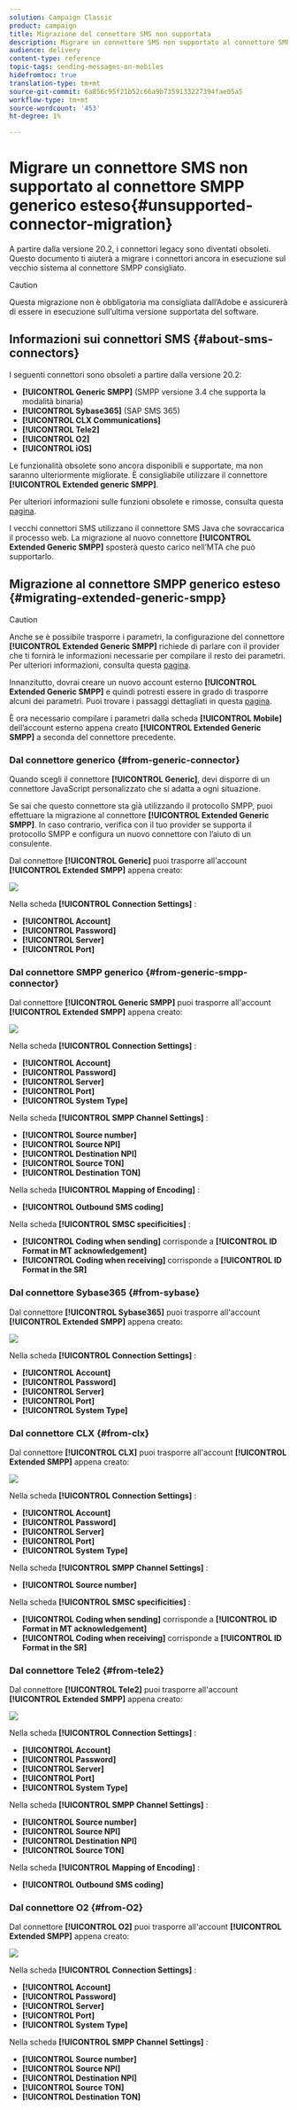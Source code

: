 ```yaml
---
solution: Campaign Classic
product: campaign
title: Migrazione del connettore SMS non supportata
description: Migrare un connettore SMS non supportato al connettore SMPP generico esteso
audience: delivery
content-type: reference
topic-tags: sending-messages-on-mobiles
hidefromtoc: true
translation-type: tm+mt
source-git-commit: 6a856c95f21b52c66a9b7359133227394fae05a5
workflow-type: tm+mt
source-wordcount: '453'
ht-degree: 1%

---
```



# Migrare un connettore SMS non supportato al connettore SMPP generico esteso{#unsupported-connector-migration}

A partire dalla versione 20.2, i connettori legacy sono diventati obsoleti. Questo documento ti aiuterà a migrare i connettori ancora in esecuzione sul vecchio sistema al connettore SMPP consigliato.

>[!CAUTION]
>
>Questa migrazione non è obbligatoria ma consigliata dall’Adobe e assicurerà di essere in esecuzione sull’ultima versione supportata del software.

## Informazioni sui connettori SMS {#about-sms-connectors}

I seguenti connettori sono obsoleti a partire dalla versione 20.2:

* **[!UICONTROL Generic SMPP]** (SMPP versione 3.4 che supporta la modalità binaria)
* **[!UICONTROL Sybase365]** (SAP SMS 365)
* **[!UICONTROL CLX Communications]**
* **[!UICONTROL Tele2]**
* **[!UICONTROL O2]**
* **[!UICONTROL iOS]**

Le funzionalità obsolete sono ancora disponibili e supportate, ma non saranno ulteriormente migliorate. È consigliabile utilizzare il connettore **[!UICONTROL Extended generic SMPP]**.

Per ulteriori informazioni sulle funzioni obsolete e rimosse, consulta questa [pagina](../../rn/using/deprecated-features.md).

I vecchi connettori SMS utilizzano il connettore SMS Java che sovraccarica il processo web. La migrazione al nuovo connettore **[!UICONTROL Extended Generic SMPP]** sposterà questo carico nell’MTA che può supportarlo.

## Migrazione al connettore SMPP generico esteso {#migrating-extended-generic-smpp}

>[!CAUTION]
>
>Anche se è possibile trasporre i parametri, la configurazione del connettore **[!UICONTROL Extended Generic SMPP]** richiede di parlare con il provider che ti fornirà le informazioni necessarie per compilare il resto dei parametri. Per ulteriori informazioni, consulta questa [pagina](../../delivery/using/sms-protocol.md).

Innanzitutto, dovrai creare un nuovo account esterno **[!UICONTROL Extended Generic SMPP]** e quindi potresti essere in grado di trasporre alcuni dei parametri. Puoi trovare i passaggi dettagliati in questa [pagina](../../delivery/using/sms-set-up.md#creating-an-smpp-external-account).

È ora necessario compilare i parametri dalla scheda **[!UICONTROL Mobile]** dell’account esterno appena creato **[!UICONTROL Extended Generic SMPP]** a seconda del connettore precedente.

### Dal connettore generico {#from-generic-connector}

Quando scegli il connettore **[!UICONTROL Generic]**, devi disporre di un connettore JavaScript personalizzato che si adatta a ogni situazione.

Se sai che questo connettore sta già utilizzando il protocollo SMPP, puoi effettuare la migrazione al connettore **[!UICONTROL Extended Generic SMPP]**. In caso contrario, verifica con il tuo provider se supporta il protocollo SMPP e configura un nuovo connettore con l’aiuto di un consulente.

Dal connettore **[!UICONTROL Generic]** puoi trasporre all&#39;account **[!UICONTROL Extended SMPP]** appena creato:

![](assets/smpp_generic.png)

Nella scheda **[!UICONTROL Connection Settings]** :

* **[!UICONTROL Account]**
* **[!UICONTROL Password]**
* **[!UICONTROL Server]**
* **[!UICONTROL Port]**

### Dal connettore SMPP generico {#from-generic-smpp-connector}

Dal connettore **[!UICONTROL Generic SMPP]** puoi trasporre all&#39;account **[!UICONTROL Extended SMPP]** appena creato:

![](assets/smpp_generic_2.png)

Nella scheda **[!UICONTROL Connection Settings]** :

* **[!UICONTROL Account]**
* **[!UICONTROL Password]**
* **[!UICONTROL Server]**
* **[!UICONTROL Port]**
* **[!UICONTROL System Type]**

Nella scheda **[!UICONTROL SMPP Channel Settings]** :

* **[!UICONTROL Source number]**
* **[!UICONTROL Source NPI]**
* **[!UICONTROL Destination NPI]**
* **[!UICONTROL Source TON]**
* **[!UICONTROL Destination TON]**

Nella scheda **[!UICONTROL Mapping of Encoding]** :

* **[!UICONTROL Outbound SMS coding]**

Nella scheda **[!UICONTROL SMSC specificities]** :

* **[!UICONTROL Coding when sending]** corrisponde a  **[!UICONTROL ID Format in MT acknowledgement]**
* **[!UICONTROL Coding when receiving]** corrisponde a  **[!UICONTROL ID Format in the SR]**

### Dal connettore Sybase365 {#from-sybase}

Dal connettore **[!UICONTROL Sybase365]** puoi trasporre all&#39;account **[!UICONTROL Extended SMPP]** appena creato:

![](assets/smpp_3.png)

Nella scheda **[!UICONTROL Connection Settings]** :

* **[!UICONTROL Account]**
* **[!UICONTROL Password]**
* **[!UICONTROL Server]**
* **[!UICONTROL Port]**
* **[!UICONTROL System Type]**

### Dal connettore CLX {#from-clx}

Dal connettore **[!UICONTROL CLX]** puoi trasporre all&#39;account **[!UICONTROL Extended SMPP]** appena creato:

![](assets/smpp_4.png)

Nella scheda **[!UICONTROL Connection Settings]** :

* **[!UICONTROL Account]**
* **[!UICONTROL Password]**
* **[!UICONTROL Server]**
* **[!UICONTROL Port]**
* **[!UICONTROL System Type]**

Nella scheda **[!UICONTROL SMPP Channel Settings]** :

* **[!UICONTROL Source number]**

Nella scheda **[!UICONTROL SMSC specificities]** :

* **[!UICONTROL Coding when sending]** corrisponde a  **[!UICONTROL ID Format in MT acknowledgement]**
* **[!UICONTROL Coding when receiving]** corrisponde a  **[!UICONTROL ID Format in the SR]**

### Dal connettore Tele2 {#from-tele2}

Dal connettore **[!UICONTROL Tele2]** puoi trasporre all&#39;account **[!UICONTROL Extended SMPP]** appena creato:

![](assets/smpp_6.png)

Nella scheda **[!UICONTROL Connection Settings]** :

* **[!UICONTROL Account]**
* **[!UICONTROL Password]**
* **[!UICONTROL Server]**
* **[!UICONTROL Port]**
* **[!UICONTROL System Type]**

Nella scheda **[!UICONTROL SMPP Channel Settings]** :

* **[!UICONTROL Source number]**
* **[!UICONTROL Source NPI]**
* **[!UICONTROL Destination NPI]**
* **[!UICONTROL Source TON]**

Nella scheda **[!UICONTROL Mapping of Encoding]** :

* **[!UICONTROL Outbound SMS coding]**

### Dal connettore O2 {#from-O2}

Dal connettore **[!UICONTROL O2]** puoi trasporre all&#39;account **[!UICONTROL Extended SMPP]** appena creato:

![](assets/smpp_5.png)

Nella scheda **[!UICONTROL Connection Settings]** :

* **[!UICONTROL Account]**
* **[!UICONTROL Password]**
* **[!UICONTROL Server]**
* **[!UICONTROL Port]**
* **[!UICONTROL System Type]**

Nella scheda **[!UICONTROL SMPP Channel Settings]** :

* **[!UICONTROL Source number]**
* **[!UICONTROL Source NPI]**
* **[!UICONTROL Destination NPI]**
* **[!UICONTROL Source TON]**
* **[!UICONTROL Destination TON]**